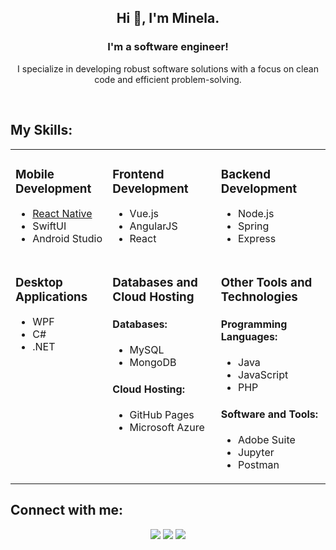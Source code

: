 <h2 align="center">Hi 👋, I'm Minela.</h2>

<h3 align="center">I'm a software engineer!</h3>

<p align="center">I specialize in developing robust software solutions with a focus on clean code and efficient problem-solving.</p>

<br>

<h2 align="left">My Skills:</h2>

<table align="center">
  <tr>
    <td valign="top">
        <h3>Mobile Development</h3>
        <ul>
            <li><a href="https://github.com/search?q=user%3ADenverCoder1+is%3Arepo+language%3Areact">React Native</a></li>
            <li>SwiftUI</li>
            <li>Android Studio</li>
        </ul>
    </td>
    <td valign="top">
        <h3>Frontend Development</h3>
        <ul>
            <li>Vue.js</li>
            <li>AngularJS</li>
            <li>React</li>
        </ul>
    </td>
    <td valign="top">
        <h3>Backend Development</h3>
        <ul>
            <li>Node.js</li>
            <li>Spring</li>
            <li>Express</li>
        </ul>
    </td>
  </tr>
  <tr>
    <td valign="top">
        <h3>Desktop Applications</h3>
        <ul>
            <li>WPF</li>
            <li>C#</li>
            <li>.NET</li>
        </ul>
    </td>
    <td valign="top">
        <h3>Databases and Cloud Hosting</h3>
        <h4>Databases:</h4>
        <ul>
            <li>MySQL</li>
            <li>MongoDB</li>
        </ul>
        <h4>Cloud Hosting:</h4>
        <ul>
            <li>GitHub Pages</li>
            <li>Microsoft Azure</li>
        </ul>
    </td>
    <td valign="top">
        <h3>Other Tools and Technologies</h3>
        <h4>Programming Languages:</h4>
        <ul>
            <li>Java</li>
            <li>JavaScript</li>
            <li>PHP</li>
        </ul>
        <h4>Software and Tools:</h4>
        <ul>
            <li>Adobe Suite</li>
            <li>Jupyter</li>
            <li>Postman</li>
        </ul>
    </td>
  </tr>
</table>

<h2>Connect with me:</h2>
<p align="center">
  <a href="https://www.linkedin.com/in/minela-ganovic-1a2b19209"><img src="https://img.shields.io/badge/linkedin-507d2a.svg?style=for-the-badge&logo=linkedin&logoColor=ffffff"/></a>
   <a href="mailto:minelag556@gmail.com?subject=[GitHub]%20🔥%20profile%20contact&body=Hello"><img src="https://img.shields.io/badge/e‑mail-507d2a.svg?style=for-the-badge&logo=GMail&logoColor=ffffff"/></a>
     <a href="https://github.com/minelaganovic"><img src="https://img.shields.io/badge/github-507d2a.svg?style=for-the-badge&logo=GMail&logoColor=ffffff"/></a>
</p>
